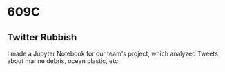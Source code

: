 # 609C
## Twitter Rubbish

I made a Jupyter Notebook for our team's project, which analyzed Tweets about marine debris, ocean plastic, etc.
